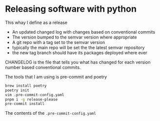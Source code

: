 # Releasing software with python

This whay I define as a release

- An updated changed log with changes based on conventional commits
- The version bumped to the semvar version where appropriate
- A git repo with a tag set to the semvar version
- typically the main repo will be set the the latest semvar repository
- the new tag branch should have its packages deployed where ever

CHANGELOG is the file that tells you what has changed for each version number
based conventional commits.

The tools that I am using is pre-commit and poetry

```bash
brew install poetry
poetry init
vim .pre-commit-config.yaml
pnpm i -g release-please
pre-commit install
```

The contents of the `.pre-commit-config.yaml`
